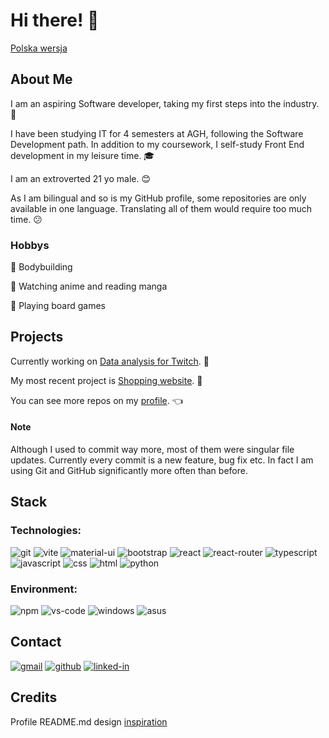 # Hi there! 👋

[Polska wersja](translations/README_pl.md)

## About Me

I am an aspiring Software developer, taking my first steps into the industry. 🦿

I have been studying IT for 4 semesters at AGH, following the Software Development path.
In addition to my coursework, I self-study Front End development in my leisure time. 🎓

I am an extroverted 21 yo male. 😊

As I am bilingual and so is my GitHub profile, some repositories are only available in one language. Translating all of them would require too much time. 😕

### Hobbys

💪 Bodybuilding

🍜 Watching anime and reading manga

🐲 Playing board games

## Projects

Currently working on [Data analysis for Twitch](https://github.com/karmatys8/ScalaSparkTwitch). 👾

My most recent project is [Shopping website](https://github.com/karmatys8/Go2Clothing). 🛒

You can see more repos on my [profile](https://github.com/karmatys8?tab=repositories). 👈

#### Note

Although I used to commit way more, most of them were singular file updates. Currently every commit is a new feature, bug fix etc.
In fact I am using Git and GitHub significantly more often than before.

## Stack

### Technologies:

![git](https://img.shields.io/badge/Git-323330?style=for-the-badge&logo=git&logoColor=F05032)
![vite](https://img.shields.io/badge/Vite-936cfd?style=for-the-badge&logo=vite&logoColor=ffba14)
![material-ui](https://img.shields.io/badge/Material_UI-0081CB?style=for-the-badge&logo=mui&logoColor=white)
![bootstrap](https://img.shields.io/badge/Bootstrap-563D7C?style=for-the-badge&logo=bootstrap&logoColor=white)
![react](https://img.shields.io/badge/React-20232A?style=for-the-badge&logo=react&logoColor=61DAFB)
![react-router](https://img.shields.io/badge/React_Router-CA4245?style=for-the-badge&logo=react-router&logoColor=white)
![typescript](https://img.shields.io/badge/TypeScript-3178C6?style=for-the-badge&logo=typescript&logoColor=white)
![javascript](https://img.shields.io/badge/JavaScript-323330?style=for-the-badge&logo=javascript&logoColor=F7DF1E)
![css](https://img.shields.io/badge/CSS3-1572B6?style=for-the-badge&logo=css3&logoColor=white)
![html](https://img.shields.io/badge/HTML5-E34F26?style=for-the-badge&logo=html5&logoColor=white)
![python](https://img.shields.io/badge/Python-3776AB?style=for-the-badge&logo=python&logoColor=white)

### Environment:

![npm](https://img.shields.io/badge/Npm-cb3837?style=for-the-badge&logo=npm&logoColor=ffffff)
![vs-code](https://img.shields.io/badge/VS_Code-007ACC?style=for-the-badge&logo=Visual-Studio-Code&logoColor=white)
![windows](https://img.shields.io/badge/Windows_10-0078D6?style=for-the-badge&logo=windows&logoColor=white)
![asus](https://img.shields.io/badge/ASUS-0078D6?style=for-the-badge&logo=asus&logoColor=000000)

## Contact

[![gmail](https://img.shields.io/badge/Gmail-D14836?style=for-the-badge&logo=Gmail&logoColor=white)](mailto:karmatys888@gmail.com)
[![github](https://img.shields.io/badge/GitHub-000000?style=for-the-badge&logo=GitHub&logoColor=white)](https://github.com/karmatys8)
[![linked-in](https://img.shields.io/badge/Linked_In-0077B5?style=for-the-badge&logo=LinkedIn&logoColor=white)](https://www.linkedin.com/in/karmatys)

## Credits

Profile README.md design [inspiration](https://github.com/ruppysuppy)
